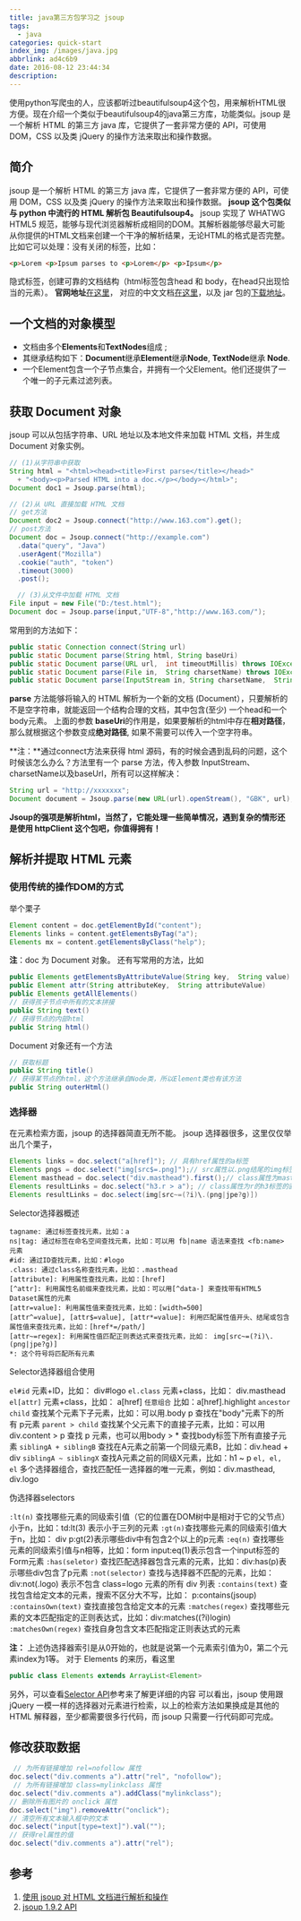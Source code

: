 ```yaml
---
title: java第三方包学习之 jsoup
tags:
  - java
categories: quick-start
index_img: /images/java.jpg
abbrlink: ad4c6b9
date: 2016-08-12 23:44:34
description:
---
```

使用python写爬虫的人，应该都听过beautifulsoup4这个包，用来解析HTML很方便。现在介绍一个类似于beautifulsoup4的java第三方库，功能类似。jsoup 是一个解析 HTML 的第三方 java 库，它提供了一套非常方便的 API，可使用 DOM，CSS 以及类 jQuery 的操作方法来取出和操作数据。
<!--more-->
## 简介
jsoup 是一个解析 HTML 的第三方 java 库，它提供了一套非常方便的 API，可使用 DOM，CSS 以及类 jQuery 的操作方法来取出和操作数据。
**jsoup 这个包类似与 python 中流行的 HTML 解析包 Beautifulsoup4。**
jsoup 实现了 WHATWG HTML5 规范，能够与现代浏览器解析成相同的DOM。其解析器能够尽最大可能从你提供的HTML文档来创建一个干净的解析结果，无论HTML的格式是否完整。比如它可以处理：没有关闭的标签，比如：

```html
<p>Lorem <p>Ipsum parses to <p>Lorem</p> <p>Ipsum</p>
```
隐式标签，创建可靠的文档结构（html标签包含head 和 body，在head只出现恰当的元素）。
**官网地址**[在这里](https://jsoup.org/)， 对应的中文文档[在这里](http://www.open-open.com/jsoup/parsing-a-document.htm)，以及 jar 包的[下载地址](https://jsoup.org/download)。
## 一个文档的对象模型
- 文档由多个**Elements**和**TextNodes**组成 ;
- 其继承结构如下：**Document**继承**Element**继承**Node**, **TextNode**继承 **Node**.
- 一个Element包含一个子节点集合，并拥有一个父Element。他们还提供了一个唯一的子元素过滤列表。

## 获取 Document 对象
jsoup 可以从包括字符串、URL 地址以及本地文件来加载 HTML 文档，并生成 Document 对象实例。

```java
// (1)从字符串中获取
String html = "<html><head><title>First parse</title></head>"
  + "<body><p>Parsed HTML into a doc.</p></body></html>";
Document doc1 = Jsoup.parse(html);

// (2)从 URL 直接加载 HTML 文档
// get方法
Document doc2 = Jsoup.connect("http://www.163.com").get();
// post方法
Document doc = Jsoup.connect("http://example.com")
  .data("query", "Java")
  .userAgent("Mozilla")
  .cookie("auth", "token")
  .timeout(3000)
  .post();

  // (3)从文件中加载 HTML 文档
File input = new File("D:/test.html");
Document doc = Jsoup.parse(input,"UTF-8","http://www.163.com/");
```
常用到的方法如下：

```java
public static Connection connect(String url)
public static Document parse(String html, String baseUri)
public static Document parse(URL url,  int timeoutMillis) throws IOException
public static Document parse(File in,  String charsetName) throws IOException
public static Document parse(InputStream in, String charsetName,  String baseUrl)  throws IOException
```
**parse** 方法能够将输入的 HTML 解析为一个新的文档 (Document），只要解析的不是空字符串，就能返回一个结构合理的文档，其中包含(至少) 一个head和一个body元素。
上面的参数 **baseUri**的作用是，如果要解析的html中存在**相对路径**，那么就根据这个参数变成**绝对路径**, 如果不需要可以传入一个空字符串。

**注：**通过connect方法来获得 html 源码，有的时候会遇到乱码的问题，这个时候该怎么办么？方法里有一个 parse 方法，传入参数 InputStream、charsetName以及baseUrl，所有可以这样解决：

```java
String url = "http://xxxxxxx";
Document document = Jsoup.parse(new URL(url).openStream(), "GBK", url);// 以 gbk 编码为栗。
```
**Jsoup的强项是解析html，当然了，它能处理一些简单情况，遇到复杂的情形还是使用 httpClient 这个包吧，你值得拥有！**

## 解析并提取 HTML 元素
### 使用传统的操作DOM的方式
举个栗子

```java
Element content = doc.getElementById("content");
Elements links = content.getElementsByTag("a");
Elements mx = content.getElementsByClass("help");
```
**注**：doc 为 Document 对象。
还有写常用的方法，比如

```java
public Elements getElementsByAttributeValue(String key,  String value)
public Element attr(String attributeKey,  String attributeValue)
public Elements getAllElements()
// 获得孩子节点中所有的文本拼接
public String text()
// 获得节点的内部html
public String html()
```
Document 对象还有一个方法

```java
// 获取标题
public String title()
// 获得某节点的html，这个方法继承自Node类，所以Element类也有该方法
public String outerHtml()
```
### 选择器
在元素检索方面，jsoup 的选择器简直无所不能。
jsoup 选择器很多，这里仅仅举出几个栗子，

```java
Elements links = doc.select("a[href]"); // 具有href属性的a标签
Elements pngs = doc.select("img[src$=.png]");// src属性以.png结尾的img标签
Element masthead = doc.select("div.masthead").first();// class属性为masthead的div标签中的第一个
Elements resultLinks = doc.select("h3.r > a"); // class属性为r的h3标签的直接子a标签
Elements resultLinks = doc.select(img[src~=(?i)\.(png|jpe?g)])
```
Selector选择器概述

```oth
tagname: 通过标签查找元素，比如：a
ns|tag: 通过标签在命名空间查找元素，比如：可以用 fb|name 语法来查找 <fb:name> 元素
#id: 通过ID查找元素，比如：#logo
.class: 通过class名称查找元素，比如：.masthead
[attribute]: 利用属性查找元素，比如：[href]
[^attr]: 利用属性名前缀来查找元素，比如：可以用[^data-] 来查找带有HTML5 Dataset属性的元素
[attr=value]: 利用属性值来查找元素，比如：[width=500]
[attr^=value], [attr$=value], [attr*=value]: 利用匹配属性值开头、结尾或包含属性值来查找元素，比如：[href*=/path/]
[attr~=regex]: 利用属性值匹配正则表达式来查找元素，比如： img[src~=(?i)\.(png|jpe?g)]
*: 这个符号将匹配所有元素
```
Selector选择器组合使用

`el#id` 元素+ID，比如： div#logo
`el.class` 元素+class，比如： div.masthead
`el[attr]` 元素+class，比如： a[href]
`任意组合` 比如：a[href].highlight
`ancestor child` 查找某个元素下子元素，比如：可以用.body p 查找在"body"元素下的所有 p元素
`parent > child` 查找某个父元素下的直接子元素，比如：可以用div.content > p 查找 p 元素，也可以用body > * 查找body标签下所有直接子元素
`siblingA + siblingB` 查找在A元素之前第一个同级元素B，比如：div.head + div
`siblingA ~ siblingX` 查找A元素之前的同级X元素，比如：h1 ~ p
`el, el, el` 多个选择器组合，查找匹配任一选择器的唯一元素，例如：div.masthead, div.logo

伪选择器selectors

`:lt(n)` 查找哪些元素的同级索引值（它的位置在DOM树中是相对于它的父节点）小于n，比如：td:lt(3) 表示小于三列的元素
`:gt(n)`查找哪些元素的同级索引值大于n，比如： div p:gt(2)表示哪些div中有包含2个以上的p元素
`:eq(n)` 查找哪些元素的同级索引值与n相等，比如：form input:eq(1)表示包含一个input标签的Form元素
`:has(seletor)` 查找匹配选择器包含元素的元素，比如：div:has(p)表示哪些div包含了p元素
`:not(selector)` 查找与选择器不匹配的元素，比如： div:not(.logo) 表示不包含 class=logo 元素的所有 div 列表
`:contains(text)` 查找包含给定文本的元素，搜索不区分大不写，比如： p:contains(jsoup)
`:containsOwn(text)` 查找直接包含给定文本的元素
`:matches(regex)` 查找哪些元素的文本匹配指定的正则表达式，比如：div:matches((?i)login)
`:matchesOwn(regex)` 查找自身包含文本匹配指定正则表达式的元素

**注：** 上述伪选择器索引是从0开始的，也就是说第一个元素索引值为0，第二个元素index为1等。
对于 Elements 的来历，看这里

```java
public class Elements extends ArrayList<Element>
```
另外，可以查看[Selector API](https://jsoup.org/apidocs/org/jsoup/select/Selector.html)参考来了解更详细的内容
可以看出，jsoup 使用跟 jQuery 一模一样的选择器对元素进行检索，以上的检索方法如果换成是其他的 HTML 解释器，至少都需要很多行代码，而 jsoup 只需要一行代码即可完成。

## 修改获取数据

```java
 // 为所有链接增加 rel=nofollow 属性
doc.select("div.comments a").attr("rel", "nofollow");
 // 为所有链接增加 class=mylinkclass 属性
doc.select("div.comments a").addClass("mylinkclass");
// 删除所有图片的 onclick 属性
doc.select("img").removeAttr("onclick");
// 清空所有文本输入框中的文本
doc.select("input[type=text]").val("");
// 获得rel属性的值
doc.select("div.comments a").attr("rel");
```

## 参考
1. [使用 jsoup 对 HTML 文档进行解析和操作](https://www.ibm.com/developerworks/cn/java/j-lo-jsouphtml/)
2. [jsoup 1.9.2 API](https://jsoup.org/apidocs/)
